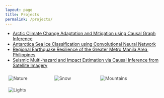 ```yaml
---
layout: page
title: Projects
permalink: /projects/
---
```


<ul>
	<li><a href="ArcticCCAM">Arctic Climate Change Adaptation and Mitigation using Causal Graph Inference</a></li>
	<li><a href="SeaIceDL">Antarctica Sea Ice Classification using Convolutional Neural Network</a></li>
	<li><a href="EarthquakeGMMA">Regional Earthquake Resilience of the Greater Metro Manila Area, Philippines</a></li>
	<li><a href="VBCI">Seismic Multi-hazard and Impact Estimation via Causal Inference from Satellite Imagery</a></li>
</ul>

<!-- The grid: four columns -->
<div class="row">
  <div class="column">
    <img src="img_nature.jpg" alt="Nature" onclick="myFunction(this);">
  </div>
  <div class="column">
    <img src="img_snow.jpg" alt="Snow" onclick="myFunction(this);">
  </div>
  <div class="column">
    <img src="img_mountains.jpg" alt="Mountains" onclick="myFunction(this);">
  </div>
  <div class="column">
    <img src="img_lights.jpg" alt="Lights" onclick="myFunction(this);">
  </div>
</div>

<!-- The expanding image container -->
<div class="container">
  <!-- Close the image -->
  <span onclick="this.parentElement.style.display='none'" class="closebtn">&times;</span>

  <!-- Expanded image -->
  <img id="expandedImg" style="width:100%">

  <!-- Image text -->
  <div id="imgtext"></div>
</div>

<style>
	/* The grid: Four equal columns that floats next to each other */
	.column {
	float: left;
	width: 25%;
	padding: 10px;
	}

	/* Style the images inside the grid */
	.column img {
	opacity: 0.8;
	cursor: pointer;
	}

	.column img:hover {
	opacity: 1;
	}

	/* Clear floats after the columns */
	.row:after {
	content: "";
	display: table;
	clear: both;
	}

	/* The expanding image container (positioning is needed to position the close button and the text) */
	.container {
	position: relative;
	display: none;
	}

	/* Expanding image text */
	#imgtext {
	position: absolute;
	bottom: 15px;
	left: 15px;
	color: white;
	font-size: 20px;
	}

	/* Closable button inside the image */
	.closebtn {
	position: absolute;
	top: 10px;
	right: 15px;
	color: white;
	font-size: 35px;
	cursor: pointer;
	}
</style>

<script>
	function myFunction(imgs) {
	// Get the expanded image
	var expandImg = document.getElementById("expandedImg");
	// Get the image text
	var imgText = document.getElementById("imgtext");
	// Use the same src in the expanded image as the image being clicked on from the grid
	expandImg.src = imgs.src;
	// Use the value of the alt attribute of the clickable image as text inside the expanded image
	imgText.innerHTML = imgs.alt;
	// Show the container element (hidden with CSS)
	expandImg.parentElement.style.display = "block";
	}
</script>